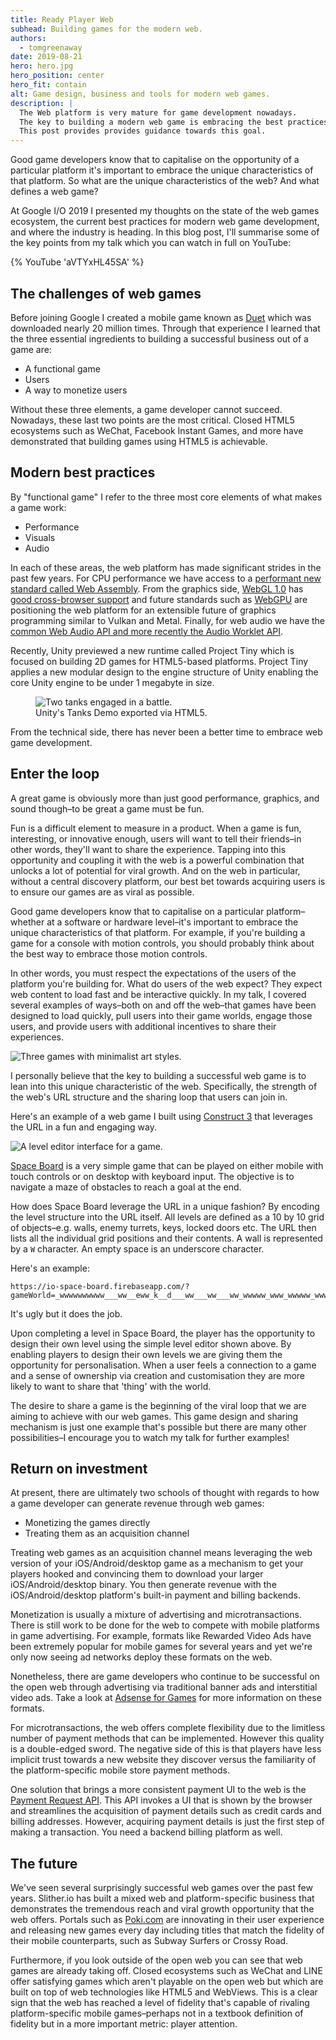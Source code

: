 ```yaml
---
title: Ready Player Web
subhead: Building games for the modern web.
authors:
  - tomgreenaway
date: 2019-08-21
hero: hero.jpg
hero_position: center
hero_fit: contain
alt: Game design, business and tools for modern web games.
description: |
  The Web platform is very mature for game development nowadays.
  The key to building a modern web game is embracing the best practices of game design and monetization.
  This post provides provides guidance towards this goal.
---
```



Good game developers know that to capitalise on the opportunity of a particular platform it's important to embrace the unique characteristics of that platform. So what are the unique characteristics of the web? And what defines a web game?

At Google I/O 2019 I presented my thoughts on the state of the web games ecosystem, the current best practices for modern web game development, and where the industry is heading. In this blog post, I'll summarise some of the key points from my talk which you can watch in full on YouTube:

{% YouTube 'aVTYxHL45SA' %}

## The challenges of web games

Before joining Google I created a mobile game known as [Duet](https://www.duetgame.com) which was downloaded nearly 20 million times. Through that experience I learned that the three essential ingredients to building a successful business out of a game are:

- A functional game
- Users
- A way to monetize users

Without these three elements, a game developer cannot succeed. Nowadays, these last two points are the most critical. Closed HTML5 ecosystems such as WeChat, Facebook Instant Games, and more have demonstrated that building games using HTML5 is achievable.

## Modern best practices

By "functional game" I refer to the three most core elements of what makes a game work:

- Performance
- Visuals
- Audio

In each of these areas, the web platform has made significant strides in the past few years. For CPU performance we have access to a [performant new standard called Web Assembly](https://www.youtube.com/watch?v=njt-Qzw0mVY). From the graphics side, [WebGL 1.0](https://developer.mozilla.org/en-US/docs/Web/API/WebGL_API) has [good cross-browser support](https://developer.mozilla.org/en-US/docs/Web/API/WebGL_API#WebGL_1) and future standards such as [WebGPU](https://www.youtube.com/watch?v=K2JzIUIHIhc) are positioning the web platform for an extensible future of graphics programming similar to Vulkan and Metal. Finally, for web audio we have the [common Web Audio API and more recently the Audio Worklet API](https://www.youtube.com/watch?v=-GaD0RCp-Q0).

Recently, Unity previewed a new runtime called Project Tiny which is focused on building 2D games for HTML5-based platforms. Project Tiny applies a new modular design to the engine structure of Unity enabling the core Unity engine to be under 1 megabyte in size.

<figure class="w-figure">
  <img src="./unity-tanks.gif" alt="Two tanks engaged in a battle.">
  <figcaption class="w-figcaption">Unity's Tanks Demo exported via HTML5.</figcaption>
</figure>

From the technical side, there has never been a better time to embrace web game development.

## Enter the loop

A great game is obviously more than just good performance, graphics, and sound though–to be great a game must be fun.

Fun is a difficult element to measure in a product. When a game is fun, interesting, or innovative enough, users will want to tell their friends–in other words, they'll want to share the experience. Tapping into this opportunity and coupling it with the web is a powerful combination that unlocks a lot of potential for viral growth. And on the web in particular, without a central discovery platform, our best bet towards acquiring users is to ensure our games are as viral as possible.

Good game developers know that to capitalise on a particular platform–whether at a software or hardware level–it's important to embrace the unique characteristics of that platform. For example, if you're building a game for a console with motion controls, you should probably think about the best way to embrace those motion controls.

In other words, you must respect the expectations of the users of the platform you're building for. What do users of the web expect? They expect web content to load fast and be interactive quickly. In my talk, I covered several examples of ways–both on and off the web–that games have been designed to load quickly, pull users into their game worlds, engage those users, and provide users with additional incentives to share their experiences.

![Three games with minimalist art styles.](./minimalist-games.png)

I personally believe that the key to building a successful web game is to lean into this unique characteristic of the web. Specifically, the strength of the web's URL structure and the sharing loop that users can join in.

Here's an example of a web game I built using [Construct 3](http://construct.net) that leverages the URL in a fun and engaging way.

![A level editor interface for a game.](./space-board.png)

[Space Board](https://io-space-board.firebaseapp.com) is a very simple game that can be played on either mobile with touch controls or on desktop with keyboard input. The objective is to navigate a maze of obstacles to reach a goal at the end.

How does Space Board leverage the URL in a unique fashion? By encoding the level structure into the URL itself. All levels are defined as a 10 by 10 grid of objects–e.g. walls, enemy turrets, keys, locked doors etc. The URL then lists all the individual grid positions and their contents. A wall is represented by a `W` character. An empty space is an underscore character.

Here's an example:

```text
https://io-space-board.firebaseapp.com/?gameWorld=_wwwwwwwwww___ww__eww_k__d___ww___ww___ww_wwwww_www_wwwww_www___ww___ww_s_ww_f_ww___ww___wwwwwwwwwwww
```

It's ugly but it does the job.

Upon completing a level in Space Board, the player has the opportunity to design their own level using the simple level editor shown above. By enabling players to design their own levels we are giving them the opportunity for personalisation. When a user feels a connection to a game and a sense of ownership via creation and customisation they are more likely to want to share that 'thing' with the world.

The desire to share a game is the beginning of the viral loop that we are aiming to achieve with our web games. This game design and sharing mechanism is just one example that's possible but there are many other possibilities–I encourage you to watch my talk for further examples!

## Return on investment

At present, there are ultimately two schools of thought with regards to how a game developer can generate revenue through web games:

- Monetizing the games directly
- Treating them as an acquisition channel

Treating web games as an acquisition channel means leveraging the web version of your iOS/Android/desktop game as a mechanism to get your players hooked and convincing them to download your larger iOS/Android/desktop binary. You then generate revenue with the iOS/Android/desktop platform's built-in payment and billing backends.

Monetization is usually a mixture of advertising and microtransactions. There is still work to be done for the web to compete with mobile platforms in game advertising. For example, formats like Rewarded Video Ads have been extremely popular for mobile games for several years and yet we're only now seeing ad networks deploy these formats on the web.

Nonetheless, there are game developers who continue to be successful on the open web through advertising via traditional banner ads and interstitial video ads. Take a look at [Adsense for Games](https://support.google.com/adsense/answer/1705831) for more information on these formats.

For microtransactions, the web offers complete flexibility due to the limitless number of payment methods that can be implemented. However this quality is a double-edged sword. The negative side of this is that players have less implicit trust towards a new website they discover versus the familiarity of the platform-specific mobile store payment methods.

One solution that brings a more consistent payment UI to the web is the [Payment Request API](https://developers.google.com/web/fundamentals/payments/). This API invokes a UI that is shown by the browser and streamlines the acquisition of payment details such as credit cards and billing addresses. However, acquiring payment details is just the first step of making a transaction. You need a backend billing platform as well.

## The future

We've seen several surprisingly successful web games over the past few years. Slither.io has built a mixed web and platform-specific business that demonstrates the tremendous reach and viral growth opportunity that the web offers. Portals such as [Poki.com](https://poki.com/) are innovating in their user experience and releasing new games every day including titles that match the fidelity of their mobile counterparts, such as Subway Surfers or Crossy Road.

Furthermore, if you look outside of the open web you can see that web games are already taking off. Closed ecosystems such as WeChat and LINE offer satisfying games which aren't playable on the open web but which are built on top of web technologies like HTML5 and WebViews. This is a clear sign that the web has reached a level of fidelity that's capable of rivaling platform-specific mobile games–perhaps not in a textbook definition of fidelity but in a more important metric: player attention.


